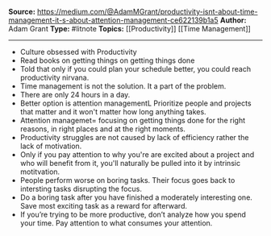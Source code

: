---
---
**Source:** https://medium.com/@AdamMGrant/productivity-isnt-about-time-management-it-s-about-attention-management-ce622139b1a5
**Author:** Adam Grant
**Type:** #litnote 
**Topics:** [[Productivity]] [[Time Management]]

----
- Culture obsessed with Productivity
- Read books on getting things on getting things done
- Told that only if you could plan your schedule better, you could reach productivity nirvana.
- Time management is not the solution. It a part of the problem.
- There are only 24 hours in a day. 
- Better option is attention managementL Prioritize people and projects that matter and it won't matter how long anything takes.
- Attention managemet= focusing on getting things done for the right reasons, in right places and at the right moments.
- Productivity struggles are not caused by lack of efficiency rather the lack of motivation.
- Only if you pay attention to why you're are excited about a project and who will benefit from it, you'll naturally be pulled into it by intrinsic motitvation.
- People perform worse on boring tasks. Their focus goes back to intersting tasks disrupting the focus.
- Do a boring task after you have finished a moderately interesting one. Save most exciting task as a reward for afterward.
- If you’re trying to be more productive, don’t analyze how you spend your time. Pay attention to what consumes your attention.
